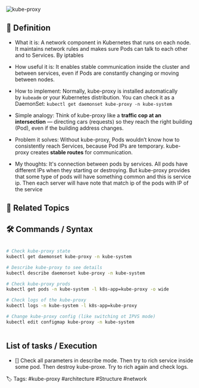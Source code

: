 ![kube-proxy](kube-proxy.svg)
## 📌 Definition

- What it is:
  A network component in Kubernetes that runs on each node. It maintains network rules and makes sure Pods can talk to each other and to Services. By iptables

- How useful it is:
  It enables stable communication inside the cluster and between services, even if Pods are constantly changing or moving between nodes.

- How to implement:
  Normally, kube-proxy is installed automatically by `kubeadm` or your Kubernetes distribution. You can check it as a DaemonSet:
  ```kubectl get daemonset kube-proxy -n kube-system```

- Simple analogy:
  Think of kube-proxy like a **traffic cop at an intersection** — directing cars (requests) so they reach the right building (Pod), even if the building address changes.

- Problem it solves:
  Without kube-proxy, Pods wouldn’t know how to consistently reach Services, because Pod IPs are temporary. kube-proxy creates **stable routes** for communication.

-  My thoughts: It's connection between pods by services. All pods have different IPs when they starting or destroying. But kube-proxy provides that some type of pods will have something common and this is service ip. Then each server will have note that match ip of the pods with IP of the service

  

## 🔗 Related Topics

  

## 🛠 Commands / Syntax

```bash

# Check kube-proxy state
kubectl get daemonset kube-proxy -n kube-system

# Describe kube-proxy to see details
kubectl describe daemonset kube-proxy -n kube-system

# Check kube-proxy prods
kubectl get pods -n kube-system -l k8s-app=kube-proxy -o wide

# Check logs of the kube-proxy
kubectl logs -n kube-system -l k8s-app=kube-proxy

# Change kube-proxy config (like switching ot IPVS mode)
kubectl edit configmap kube-proxy -n kube-system



```

  

## List of tasks / Execution

- [] Check all parameters in describe mode. Then try to rich service inside some pod. Then destroy kube-proxe. Try to rich again and check logs.

  

🏷️ Tags: #kube-proxy #architecture #Structure #network